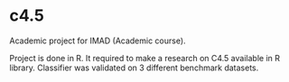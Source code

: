 # c4.5
Academic project for IMAD (Academic course).

Project is done in R. It required to make a research on C4.5 available in R library. Classifier was validated on 3 different benchmark datasets.
